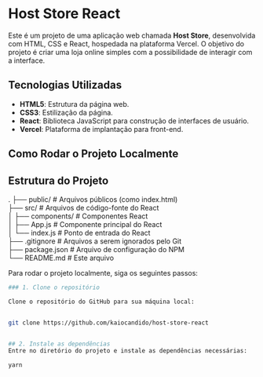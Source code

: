 # Host Store React

Este é um projeto de uma aplicação web chamada **Host Store**, desenvolvida com HTML, CSS e React, hospedada na plataforma Vercel. O objetivo do projeto é criar uma loja online simples com a possibilidade de interagir com a interface.

## Tecnologias Utilizadas

- **HTML5**: Estrutura da página web.
- **CSS3**: Estilização da página.
- **React**: Biblioteca JavaScript para construção de interfaces de usuário.
- **Vercel**: Plataforma de implantação para front-end.

## Como Rodar o Projeto Localmente

## Estrutura do Projeto
.
├── public/                # Arquivos públicos (como index.html)
<br>
├── src/                   # Arquivos de código-fonte do React
<br>
│   ├── components/        # Componentes React
<br>
│   ├── App.js             # Componente principal do React
<br>
│   └── index.js           # Ponto de entrada do React
<br>
├── .gitignore             # Arquivos a serem ignorados pelo Git
<br>
├── package.json           # Arquivo de configuração do NPM
<br>
└── README.md              # Este arquivo


Para rodar o projeto localmente, siga os seguintes passos:
```bash
### 1. Clone o repositório

Clone o repositório do GitHub para sua máquina local:


git clone https://github.com/kaiocandido/host-store-react


## 2. Instale as dependências
Entre no diretório do projeto e instale as dependências necessárias:

yarn
